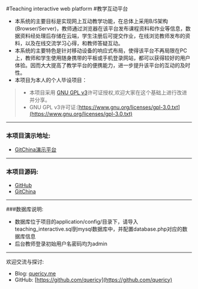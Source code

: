 #Teaching interactive web platform
#教学互动平台

* 本系统的主要目标是实现网上互动教学功能，在总体上采用B/S架构(Browser/Server)，教师通过浏览器在该平台发布课程资料和作业等信息，数据资料经处理后存储在云端，学生注册后可提交作业，在线浏览教师发布的资料，以及在线交流学习心得，和教师答疑互动。
* 本系统的主要特色是针对移动设备的响应式布局，使得该平台不再局限在PC上，教师和学生使用随身携带的平板或手机登录网站，都可以获得较好的用户体验。因而大大提高了教学平台的便携能力，进一步提升该平台的互动的及时性。
* 本项目为本人的个人毕设项目：

> * 本项目采用 [GNU GPL v3](http://opensource.org/licenses/GPL-3.0)许可证授权,欢迎大家在这个基础上进行改进并分享。
> * GNU GPL v3许可证:[https://www.gnu.org/licenses/gpl-3.0.txt](https://www.gnu.org/licenses/gpl-3.0.txt)

---
### 本项目演示地址:
* [GitChina演示平台](http://teachtest.oschina.mopaas.com/)

---
### 本项目源码:

* [GitHub](https://github.com/quericy/Teaching-interactive-web-platform)
* [GitChina](https://git.oschina.net/quericy/Teaching-interactive-web-platform)

---
###数据库说明:

* 数据库位于项目的application/config/目录下，请导入teaching_interactive.sql到mysql数据库中，并配置database.php对应的数据库信息
* 后台教师登录初始用户名密码均为admin

---
欢迎交流与探讨:

* Blog: [quericy.me](http://quericy.me)
* GitHub: [https://github.com/quericy](https://github.com/quericy)
